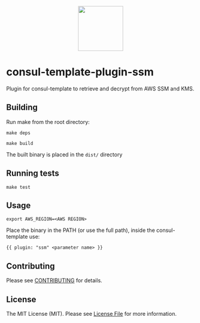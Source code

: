 <p align="center">
  <a href="https://hellofresh.com">
    <img width="120" src="https://www.hellofresh.de/images/hellofresh/press/HelloFresh_Logo.png">
  </a>
</p>

# consul-template-plugin-ssm

Plugin for consul-template to retrieve and decrypt from AWS SSM and KMS.

## Building
Run make from the root directory:

`make deps`

`make build`

The built binary is placed in the `dist/` directory

## Running tests

`make test`

## Usage

`export AWS_REGION=<AWS REGION>`

Place the binary in the PATH (or use the full path), inside the consul-template use:
```
{{ plugin: "ssm" <parameter name> }}
```

## Contributing

Please see [CONTRIBUTING](CONTRIBUTING.md) for details.

## License

The MIT License (MIT). Please see [License File](LICENSE) for more information.
